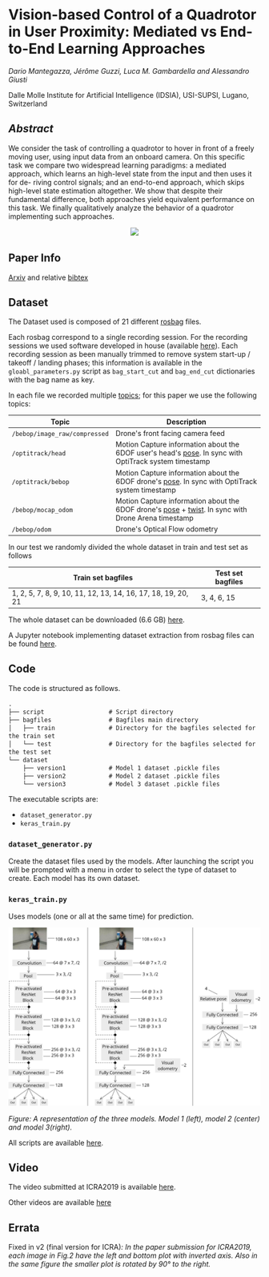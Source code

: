 # Vision-based Control of a Quadrotor in User Proximity: Mediated vs End-to-End Learning Approaches
*Dario Mantegazza, Jérôme Guzzi, Luca M. Gambardella and Alessandro Giusti*

Dalle Molle Institute for Artificial Intelligence (IDSIA), USI-SUPSI, Lugano, Switzerland

## *Abstract*
We consider the task of controlling a quadrotor
to hover in front of a freely moving user, using input data
from an onboard camera. On this specific task we compare two
widespread learning paradigms: a mediated approach, which
learns an high-level state from the input and then uses it for de-
riving control signals; and an end-to-end approach, which skips
high-level state estimation altogether. We show that despite
their fundamental difference, both approaches yield equivalent
performance on this task. We finally qualitatively analyze the
behavior of a quadrotor implementing such approaches.

<p align="center">
  <img src="/video/gif_github_5.gif"/>
</p>

## Paper Info
[Arxiv](https://arxiv.org/abs/1809.08881) and relative [bibtex](https://github.com/idsia-robotics/proximity-quadrotor-learning/tree/master/bibtex-icra.bib)
## Dataset
The Dataset used is composed of 21 different [rosbag](http://wiki.ros.org/rosbag) files. 

Each rosbag correspond to a single recording session. For the recording sessions we used software developed in house (available [here](https://github.com/jeguzzi/drone_arena)). Each recording session as been manually trimmed to remove system start-up / takeoff / landing phases; this information is available in the `gloabl_parameters.py` script as `bag_start_cut` and `bag_end_cut` dictionaries with the bag name as key.


In each file we recorded multiple [topics](http://wiki.ros.org/Topics); for this paper we use the following topics:

| Topic | Description |
| - | - |
| `/bebop/image_raw/compressed` | Drone's front facing camera feed |
| `/optitrack/head` | Motion Capture information about the 6DOF user's head's [pose](http://docs.ros.org/lunar/api/geometry_msgs/html/msg/Pose.html). In sync with OptiTrack system timestamp |
| `/optitrack/bebop` | Motion Capture information about the 6DOF drone's [pose](http://docs.ros.org/lunar/api/geometry_msgs/html/msg/Pose.html). In sync with OptiTrack system timestamp |
| `/bebop/mocap_odom` | Motion Capture information about the 6DOF drone's [pose](http://docs.ros.org/lunar/api/geometry_msgs/html/msg/Pose.html) + [twist](http://docs.ros.org/api/geometry_msgs/html/msg/Twist.html). In sync with Drone Arena timestamp |
| `/bebop/odom` | Drone's Optical Flow odometry |

In our test we randomly divided the whole dataset in train and test set as follows

| Train set bagfiles | Test set bagfiles |
| - | - |
| 1, 2, 5, 7, 8, 9, 10, 11, 12, 13, 14, 16, 17, 18, 19, 20, 21 | 3, 4, 6, 15 |

The whole dataset can be downloaded (6.6 GB) [here](https://drive.switch.ch/index.php/s/1Q0zN0XDzyRxug4).

A Jupyter notebook implementing dataset extraction from rosbag files can be found [here](https://github.com/idsia-robotics/proximity-quadrotor-learning/tree/master/dataset).

## Code
The code is structured as follows.

    .
    ├── script                  # Script directory
    ├── bagfiles                # Bagfiles main directory
    │   ├── train               # Directory for the bagfiles selected for the train set
    │   └── test                # Directory for the bagfiles selected for the test set
    └── dataset
        ├── version1            # Model 1 dataset .pickle files
        ├── version2            # Model 2 dataset .pickle files
        └── version3            # Model 3 dataset .pickle files

The executable scripts are:
* `dataset_generator.py`
* `keras_train.py`

### `dataset_generator.py`
Create the dataset files used by the models.  After launching the script you will be prompted with a menu in order to select the type of dataset to create.
Each model has its own dataset.

### `keras_train.py`
Uses models (one or all at the same time) for prediction.

<p align="center">
  <img src="/architecture.png"/>
</p>


*Figure: A representation of the three models. Model 1 (left), model 2 (center) and model 3(right).*

All scripts are available [here](https://github.com/idsia-robotics/proximity-quadrotor-learning/tree/master/script).

## Video
The video submitted at ICRA2019 is available [here](https://github.com/idsia-robotics/proximity-quadrotor-learning/tree/master/video).

Other videos are available [here](https://drive.switch.ch/index.php/s/hUaJcKEBGbGKDA4)

## Errata
Fixed in v2 (final version for ICRA)<i>: In the paper submission for ICRA2019, each image in Fig.2 have the left and bottom plot with inverted axis. Also in the same figure the smaller plot is rotated by 90° to the right.</i>
